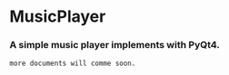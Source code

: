 # MusicPlayer

### A simple music player implements with PyQt4.
    more documents will comme soon.





